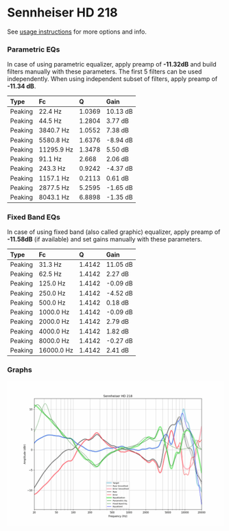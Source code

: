 # Sennheiser HD 218
See [usage instructions](https://github.com/jaakkopasanen/AutoEq#usage) for more options and info.

### Parametric EQs
In case of using parametric equalizer, apply preamp of **-11.32dB** and build filters manually
with these parameters. The first 5 filters can be used independently.
When using independent subset of filters, apply preamp of **-11.34 dB**.

| Type    | Fc         |      Q | Gain     |
|:--------|:-----------|:-------|:---------|
| Peaking | 22.4 Hz    | 1.0369 | 10.13 dB |
| Peaking | 44.5 Hz    | 1.2804 | 3.77 dB  |
| Peaking | 3840.7 Hz  | 1.0552 | 7.38 dB  |
| Peaking | 5580.8 Hz  | 1.6376 | -8.94 dB |
| Peaking | 11295.9 Hz | 1.3478 | 5.50 dB  |
| Peaking | 91.1 Hz    | 2.668  | 2.06 dB  |
| Peaking | 243.3 Hz   | 0.9242 | -4.37 dB |
| Peaking | 1157.1 Hz  | 0.2113 | 0.61 dB  |
| Peaking | 2877.5 Hz  | 5.2595 | -1.65 dB |
| Peaking | 8043.1 Hz  | 6.8898 | -1.35 dB |

### Fixed Band EQs
In case of using fixed band (also called graphic) equalizer, apply preamp of **-11.58dB**
(if available) and set gains manually with these parameters.

| Type    | Fc         |      Q | Gain     |
|:--------|:-----------|:-------|:---------|
| Peaking | 31.3 Hz    | 1.4142 | 11.05 dB |
| Peaking | 62.5 Hz    | 1.4142 | 2.27 dB  |
| Peaking | 125.0 Hz   | 1.4142 | -0.09 dB |
| Peaking | 250.0 Hz   | 1.4142 | -4.52 dB |
| Peaking | 500.0 Hz   | 1.4142 | 0.18 dB  |
| Peaking | 1000.0 Hz  | 1.4142 | -0.09 dB |
| Peaking | 2000.0 Hz  | 1.4142 | 2.79 dB  |
| Peaking | 4000.0 Hz  | 1.4142 | 1.82 dB  |
| Peaking | 8000.0 Hz  | 1.4142 | -0.27 dB |
| Peaking | 16000.0 Hz | 1.4142 | 2.41 dB  |

### Graphs
![](./Sennheiser%20HD%20218.png)